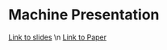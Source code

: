 # Machine Presentation
[Link to slides](https://docs.google.com/presentation/d/1qq6SpHGU-6AJWNetaVdd60JiInS7vF9y2_4CkNdNsos/edit?usp=sharing) 
\n
[Link to Paper](https://docs.google.com/document/d/1o--ehehAHVLh1ijkBNpyRHv5HGpFJixajsAvTzyC96Q/edit?usp=sharing)
